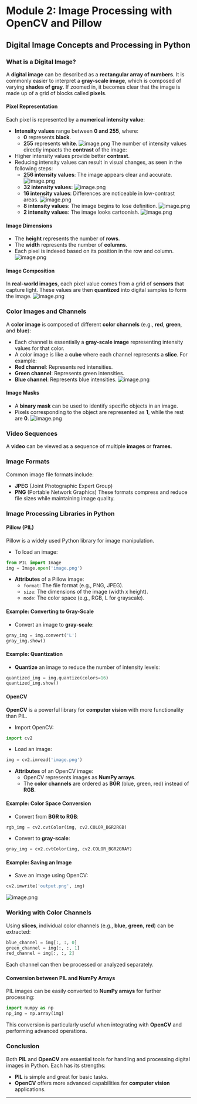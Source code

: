 

# Module 2: Image Processing with OpenCV and Pillow
## Digital Image Concepts and Processing in Python
### What is a Digital Image?
A **digital image** can be described as a **rectangular array of numbers**. It is commonly easier to interpret a **gray-scale image**, which is composed of varying **shades of gray**. If zoomed in, it becomes clear that the image is made up of a grid of blocks called **pixels**.
#### Pixel Representation
Each pixel is represented by a **numerical intensity value**:
- **Intensity values** range between **0 and 255**, where:
	- **0** represents **black**.
	- **255** represents **white**.
![image.png](https://prod-files-secure.s3.us-west-2.amazonaws.com/03e82b26-cccb-4906-bb56-adabcbdc0655/fa1bb4aa-313a-44c2-a7b3-7fa4a8432b08/image.png?X-Amz-Algorithm=AWS4-HMAC-SHA256&X-Amz-Content-Sha256=UNSIGNED-PAYLOAD&X-Amz-Credential=ASIAZI2LB4662UKMCJYH%2F20250207%2Fus-west-2%2Fs3%2Faws4_request&X-Amz-Date=20250207T031921Z&X-Amz-Expires=3600&X-Amz-Security-Token=IQoJb3JpZ2luX2VjEFAaCXVzLXdlc3QtMiJHMEUCIQDUKV5uEEFt%2BeN1X%2F1BmWRhC6G6UrIg6YKzzYTmgaZ53AIgMiDxCMnoG39F0H3fsv3EE9Q1c7Gk9ndkz2EiuqrLh2Qq%2FwMIaRAAGgw2Mzc0MjMxODM4MDUiDDzbgjWaV5vyHELf0ircAx%2FGIgHdeY9IxR42JsWLo8GEpFWMcJqcQ6T%2FnMf2vUuHKkjQLNoIwD3dCXgEoQ4cN9qaWhQU2Jt8rpRKtXfhovyIDNMzXTrkgv7GANNs5TkPjobCVRUWCsi6%2BlNs2SwnQ1E2SM7Lhi35CpXE8rQVTFrjppyybr6xLne5U3mI7Gz4%2FXj9h7iqdHLh%2BEx5JsEx2Thg5mOgkasmXeD%2FNnKcSYLq6xGqDk%2Fw6pdf6%2FDDn57Er5LF957un5lKHqrt7m7qd2Z9zFNM3gCIwuX8sBE0weu84XEGPB2DCLKe9FUUc1BPY4YD1b5I%2FVXPh5jDj3r7bCSrck%2FR2K8Xmi%2FB25ddYuFhM%2BEWCh8bmVggecH6eIYpCbcLLvy5ZM677jRugedJDBilMwqtdkEjl1Obp%2BeYNWBKzJBzVwNW%2BeeJypyFcdbxEr0wagWtPdAy6hyznGIDJwYMeNsJ7X29Kg6JTOt4oOBqjIX4qovhL15IFLYAk9FrcFakPJjr7mMZc0eSfPELWgsM953lYQeEa%2Byk%2BnuoA8Y28dDg9OYgMpFJ7TVUm7dKz4PHw0p7eul%2B4aYVIPyK1ancaDMrPkOtY2TSHFP7Leue5T%2FFugmhOaeaQBWdnoP65jUlNZKvA4tGWWCmMKOalb0GOqUBTT0mq0sjYamZ3N%2FY4TXfIa0FM1uDtfC08Rvjw0xnAgROut%2FUJsQ27ppmt0ssgj26QvB01NMj4LBpQwGbhOGx2132qAuJ2kHI6zueChZygZ7dOgkYFmFXkD6Bja01QnJ81xpO8X9nLfUAT%2BqUgvzhRo2O9qv3z1RXjZxbzKgSqSznpS3JKG2lwoYy63vEnY%2FGhpMcCjz6oQgwEDqHxIR7LctdkZdf&X-Amz-Signature=db733e8d100472e441ba6556dba2a451320f350db8b28b4f18ef9e8f8d433894&X-Amz-SignedHeaders=host&x-id=GetObject)
The number of intensity values directly impacts the **contrast** of the image:
- Higher intensity values provide better **contrast**.
- Reducing intensity values can result in visual changes, as seen in the following steps:
	- **256 intensity values**: The image appears clear and accurate.
![image.png](https://prod-files-secure.s3.us-west-2.amazonaws.com/03e82b26-cccb-4906-bb56-adabcbdc0655/0de7dfb4-99dc-4b87-8932-5165b3c3b775/image.png?X-Amz-Algorithm=AWS4-HMAC-SHA256&X-Amz-Content-Sha256=UNSIGNED-PAYLOAD&X-Amz-Credential=ASIAZI2LB4665C2NUCJ2%2F20250207%2Fus-west-2%2Fs3%2Faws4_request&X-Amz-Date=20250207T031922Z&X-Amz-Expires=3600&X-Amz-Security-Token=IQoJb3JpZ2luX2VjEFAaCXVzLXdlc3QtMiJIMEYCIQCysTbpx3%2BuXzXhGMlgsDJZiE6itkXXvXHdAJUxVT%2FMkwIhAPQQ2SV0Hhk7IkEPhSkIjbqYgT%2BTfJRuO%2BwRvo0cdT8hKv8DCGkQABoMNjM3NDIzMTgzODA1IgwL3REg1xfvUFNjoTkq3AOkCA4BlG2vmqSqfd85n9VKAr%2FdrBd0%2FjejyqwEgyr7j1SjHOmT99V9QHaqg156gCBcL6TEzi4VHelT%2BB%2Bg117W0KR7LyLL7WYh3FCe9ZPmY1LXW3We0Dnoqr6q%2BpY8RAZthobvzPN8c9loZ7jaw4hjAeace9jiFzH7Iwu477Smy1tv627PjRk2%2FidX0cVOec%2BtMUqNM%2F0ebCun2S%2BOr9vnQrmoUMGCTa4wP1EAU8YSYm0UwROyomgHfN6q%2FcT6snGSYhAgfGChvmaftBW1pLkXrTqtqnNhUABSDdvim6RjGvmXsNsD296b35Z2DVpxKceBqCG89fxLfWh0kN2abBXHYsytLlRQ9djcytD0bvP0pNIXKajBv6MgQ5nHNctD%2Ft1yBIiW6Qv%2F62EdfauldmOtzET%2BEzWmoAxTbZYEsDXQApoZKXtoLHTVwn9Y3UwFgTiNq%2FOivjpgPirPt77rPl7cfuPrMTAx28yreEF8mwr%2B1kBCCjnvhW7JdE3r6EcEbQXlIGVYuOPfAobHIGpj9eyJ1wQ%2FNFmzHDgOyN0X92fKv1t71wroVGtK1pCi61luMUWQHqUqOHdsJQfK3DqHTWIbSllclDUSfRi%2BLR99MgtUcwI68KXQdmA6mCpTVzCOmpW9BjqkAT6Eah6R%2FtaK8SPP8nvOwMrI9zjw8CH%2B67a89bYVVs3vy9sPpN1lnZh8tFqRj87RZGn%2FhLvRqxzFLVTIp%2BdQy9UP8sRaiqQU3sfX2jRRAjgjqXkp4M%2FTN7czqgtOjh4Xv1K%2BJxbynl7MUoOJJKuu%2BQ18e0YvpNwmt0X15CRHg5sS22DgMqM8wQRtZtCVGHrt2bAM9gbi%2FOiEZklg27EGpyLpcwin&X-Amz-Signature=ee6ae1a4356c3fb961ab8e0026213725506e4a7bdf2e179afbce214b17ecc62f&X-Amz-SignedHeaders=host&x-id=GetObject)
	- **32 intensity values:**
![image.png](https://prod-files-secure.s3.us-west-2.amazonaws.com/03e82b26-cccb-4906-bb56-adabcbdc0655/7eb81f08-b190-4c5a-ba2b-2a498a15b2c4/image.png?X-Amz-Algorithm=AWS4-HMAC-SHA256&X-Amz-Content-Sha256=UNSIGNED-PAYLOAD&X-Amz-Credential=ASIAZI2LB4665C2NUCJ2%2F20250207%2Fus-west-2%2Fs3%2Faws4_request&X-Amz-Date=20250207T031922Z&X-Amz-Expires=3600&X-Amz-Security-Token=IQoJb3JpZ2luX2VjEFAaCXVzLXdlc3QtMiJIMEYCIQCysTbpx3%2BuXzXhGMlgsDJZiE6itkXXvXHdAJUxVT%2FMkwIhAPQQ2SV0Hhk7IkEPhSkIjbqYgT%2BTfJRuO%2BwRvo0cdT8hKv8DCGkQABoMNjM3NDIzMTgzODA1IgwL3REg1xfvUFNjoTkq3AOkCA4BlG2vmqSqfd85n9VKAr%2FdrBd0%2FjejyqwEgyr7j1SjHOmT99V9QHaqg156gCBcL6TEzi4VHelT%2BB%2Bg117W0KR7LyLL7WYh3FCe9ZPmY1LXW3We0Dnoqr6q%2BpY8RAZthobvzPN8c9loZ7jaw4hjAeace9jiFzH7Iwu477Smy1tv627PjRk2%2FidX0cVOec%2BtMUqNM%2F0ebCun2S%2BOr9vnQrmoUMGCTa4wP1EAU8YSYm0UwROyomgHfN6q%2FcT6snGSYhAgfGChvmaftBW1pLkXrTqtqnNhUABSDdvim6RjGvmXsNsD296b35Z2DVpxKceBqCG89fxLfWh0kN2abBXHYsytLlRQ9djcytD0bvP0pNIXKajBv6MgQ5nHNctD%2Ft1yBIiW6Qv%2F62EdfauldmOtzET%2BEzWmoAxTbZYEsDXQApoZKXtoLHTVwn9Y3UwFgTiNq%2FOivjpgPirPt77rPl7cfuPrMTAx28yreEF8mwr%2B1kBCCjnvhW7JdE3r6EcEbQXlIGVYuOPfAobHIGpj9eyJ1wQ%2FNFmzHDgOyN0X92fKv1t71wroVGtK1pCi61luMUWQHqUqOHdsJQfK3DqHTWIbSllclDUSfRi%2BLR99MgtUcwI68KXQdmA6mCpTVzCOmpW9BjqkAT6Eah6R%2FtaK8SPP8nvOwMrI9zjw8CH%2B67a89bYVVs3vy9sPpN1lnZh8tFqRj87RZGn%2FhLvRqxzFLVTIp%2BdQy9UP8sRaiqQU3sfX2jRRAjgjqXkp4M%2FTN7czqgtOjh4Xv1K%2BJxbynl7MUoOJJKuu%2BQ18e0YvpNwmt0X15CRHg5sS22DgMqM8wQRtZtCVGHrt2bAM9gbi%2FOiEZklg27EGpyLpcwin&X-Amz-Signature=724317b4760239497161cb4b22e21c8a169384fdad46e32fc32909ee982aa3cf&X-Amz-SignedHeaders=host&x-id=GetObject)
	- **16 intensity values**: Differences are noticeable in low-contrast areas.
![image.png](https://prod-files-secure.s3.us-west-2.amazonaws.com/03e82b26-cccb-4906-bb56-adabcbdc0655/6bf56d44-9a14-4b7b-98c2-1f00b8630f0c/image.png?X-Amz-Algorithm=AWS4-HMAC-SHA256&X-Amz-Content-Sha256=UNSIGNED-PAYLOAD&X-Amz-Credential=ASIAZI2LB4665C2NUCJ2%2F20250207%2Fus-west-2%2Fs3%2Faws4_request&X-Amz-Date=20250207T031922Z&X-Amz-Expires=3600&X-Amz-Security-Token=IQoJb3JpZ2luX2VjEFAaCXVzLXdlc3QtMiJIMEYCIQCysTbpx3%2BuXzXhGMlgsDJZiE6itkXXvXHdAJUxVT%2FMkwIhAPQQ2SV0Hhk7IkEPhSkIjbqYgT%2BTfJRuO%2BwRvo0cdT8hKv8DCGkQABoMNjM3NDIzMTgzODA1IgwL3REg1xfvUFNjoTkq3AOkCA4BlG2vmqSqfd85n9VKAr%2FdrBd0%2FjejyqwEgyr7j1SjHOmT99V9QHaqg156gCBcL6TEzi4VHelT%2BB%2Bg117W0KR7LyLL7WYh3FCe9ZPmY1LXW3We0Dnoqr6q%2BpY8RAZthobvzPN8c9loZ7jaw4hjAeace9jiFzH7Iwu477Smy1tv627PjRk2%2FidX0cVOec%2BtMUqNM%2F0ebCun2S%2BOr9vnQrmoUMGCTa4wP1EAU8YSYm0UwROyomgHfN6q%2FcT6snGSYhAgfGChvmaftBW1pLkXrTqtqnNhUABSDdvim6RjGvmXsNsD296b35Z2DVpxKceBqCG89fxLfWh0kN2abBXHYsytLlRQ9djcytD0bvP0pNIXKajBv6MgQ5nHNctD%2Ft1yBIiW6Qv%2F62EdfauldmOtzET%2BEzWmoAxTbZYEsDXQApoZKXtoLHTVwn9Y3UwFgTiNq%2FOivjpgPirPt77rPl7cfuPrMTAx28yreEF8mwr%2B1kBCCjnvhW7JdE3r6EcEbQXlIGVYuOPfAobHIGpj9eyJ1wQ%2FNFmzHDgOyN0X92fKv1t71wroVGtK1pCi61luMUWQHqUqOHdsJQfK3DqHTWIbSllclDUSfRi%2BLR99MgtUcwI68KXQdmA6mCpTVzCOmpW9BjqkAT6Eah6R%2FtaK8SPP8nvOwMrI9zjw8CH%2B67a89bYVVs3vy9sPpN1lnZh8tFqRj87RZGn%2FhLvRqxzFLVTIp%2BdQy9UP8sRaiqQU3sfX2jRRAjgjqXkp4M%2FTN7czqgtOjh4Xv1K%2BJxbynl7MUoOJJKuu%2BQ18e0YvpNwmt0X15CRHg5sS22DgMqM8wQRtZtCVGHrt2bAM9gbi%2FOiEZklg27EGpyLpcwin&X-Amz-Signature=4864295281ca9eb3aa7213c631a202de9b51a9661da176c95ee26053fafef2d4&X-Amz-SignedHeaders=host&x-id=GetObject)
	- **8 intensity values**: The image begins to lose definition.
![image.png](https://prod-files-secure.s3.us-west-2.amazonaws.com/03e82b26-cccb-4906-bb56-adabcbdc0655/cca05878-ca1a-43e0-8bec-1d146756f9ae/image.png?X-Amz-Algorithm=AWS4-HMAC-SHA256&X-Amz-Content-Sha256=UNSIGNED-PAYLOAD&X-Amz-Credential=ASIAZI2LB4665C2NUCJ2%2F20250207%2Fus-west-2%2Fs3%2Faws4_request&X-Amz-Date=20250207T031922Z&X-Amz-Expires=3600&X-Amz-Security-Token=IQoJb3JpZ2luX2VjEFAaCXVzLXdlc3QtMiJIMEYCIQCysTbpx3%2BuXzXhGMlgsDJZiE6itkXXvXHdAJUxVT%2FMkwIhAPQQ2SV0Hhk7IkEPhSkIjbqYgT%2BTfJRuO%2BwRvo0cdT8hKv8DCGkQABoMNjM3NDIzMTgzODA1IgwL3REg1xfvUFNjoTkq3AOkCA4BlG2vmqSqfd85n9VKAr%2FdrBd0%2FjejyqwEgyr7j1SjHOmT99V9QHaqg156gCBcL6TEzi4VHelT%2BB%2Bg117W0KR7LyLL7WYh3FCe9ZPmY1LXW3We0Dnoqr6q%2BpY8RAZthobvzPN8c9loZ7jaw4hjAeace9jiFzH7Iwu477Smy1tv627PjRk2%2FidX0cVOec%2BtMUqNM%2F0ebCun2S%2BOr9vnQrmoUMGCTa4wP1EAU8YSYm0UwROyomgHfN6q%2FcT6snGSYhAgfGChvmaftBW1pLkXrTqtqnNhUABSDdvim6RjGvmXsNsD296b35Z2DVpxKceBqCG89fxLfWh0kN2abBXHYsytLlRQ9djcytD0bvP0pNIXKajBv6MgQ5nHNctD%2Ft1yBIiW6Qv%2F62EdfauldmOtzET%2BEzWmoAxTbZYEsDXQApoZKXtoLHTVwn9Y3UwFgTiNq%2FOivjpgPirPt77rPl7cfuPrMTAx28yreEF8mwr%2B1kBCCjnvhW7JdE3r6EcEbQXlIGVYuOPfAobHIGpj9eyJ1wQ%2FNFmzHDgOyN0X92fKv1t71wroVGtK1pCi61luMUWQHqUqOHdsJQfK3DqHTWIbSllclDUSfRi%2BLR99MgtUcwI68KXQdmA6mCpTVzCOmpW9BjqkAT6Eah6R%2FtaK8SPP8nvOwMrI9zjw8CH%2B67a89bYVVs3vy9sPpN1lnZh8tFqRj87RZGn%2FhLvRqxzFLVTIp%2BdQy9UP8sRaiqQU3sfX2jRRAjgjqXkp4M%2FTN7czqgtOjh4Xv1K%2BJxbynl7MUoOJJKuu%2BQ18e0YvpNwmt0X15CRHg5sS22DgMqM8wQRtZtCVGHrt2bAM9gbi%2FOiEZklg27EGpyLpcwin&X-Amz-Signature=099caa3038006f71db8d87c90274a2274fdd83f86b9e686f1d1be37ca8876ed5&X-Amz-SignedHeaders=host&x-id=GetObject)
	- **2 intensity values**: The image looks cartoonish.
![image.png](https://prod-files-secure.s3.us-west-2.amazonaws.com/03e82b26-cccb-4906-bb56-adabcbdc0655/12da64d7-6b97-44e0-bc2c-52b9c47ce212/image.png?X-Amz-Algorithm=AWS4-HMAC-SHA256&X-Amz-Content-Sha256=UNSIGNED-PAYLOAD&X-Amz-Credential=ASIAZI2LB4665C2NUCJ2%2F20250207%2Fus-west-2%2Fs3%2Faws4_request&X-Amz-Date=20250207T031922Z&X-Amz-Expires=3600&X-Amz-Security-Token=IQoJb3JpZ2luX2VjEFAaCXVzLXdlc3QtMiJIMEYCIQCysTbpx3%2BuXzXhGMlgsDJZiE6itkXXvXHdAJUxVT%2FMkwIhAPQQ2SV0Hhk7IkEPhSkIjbqYgT%2BTfJRuO%2BwRvo0cdT8hKv8DCGkQABoMNjM3NDIzMTgzODA1IgwL3REg1xfvUFNjoTkq3AOkCA4BlG2vmqSqfd85n9VKAr%2FdrBd0%2FjejyqwEgyr7j1SjHOmT99V9QHaqg156gCBcL6TEzi4VHelT%2BB%2Bg117W0KR7LyLL7WYh3FCe9ZPmY1LXW3We0Dnoqr6q%2BpY8RAZthobvzPN8c9loZ7jaw4hjAeace9jiFzH7Iwu477Smy1tv627PjRk2%2FidX0cVOec%2BtMUqNM%2F0ebCun2S%2BOr9vnQrmoUMGCTa4wP1EAU8YSYm0UwROyomgHfN6q%2FcT6snGSYhAgfGChvmaftBW1pLkXrTqtqnNhUABSDdvim6RjGvmXsNsD296b35Z2DVpxKceBqCG89fxLfWh0kN2abBXHYsytLlRQ9djcytD0bvP0pNIXKajBv6MgQ5nHNctD%2Ft1yBIiW6Qv%2F62EdfauldmOtzET%2BEzWmoAxTbZYEsDXQApoZKXtoLHTVwn9Y3UwFgTiNq%2FOivjpgPirPt77rPl7cfuPrMTAx28yreEF8mwr%2B1kBCCjnvhW7JdE3r6EcEbQXlIGVYuOPfAobHIGpj9eyJ1wQ%2FNFmzHDgOyN0X92fKv1t71wroVGtK1pCi61luMUWQHqUqOHdsJQfK3DqHTWIbSllclDUSfRi%2BLR99MgtUcwI68KXQdmA6mCpTVzCOmpW9BjqkAT6Eah6R%2FtaK8SPP8nvOwMrI9zjw8CH%2B67a89bYVVs3vy9sPpN1lnZh8tFqRj87RZGn%2FhLvRqxzFLVTIp%2BdQy9UP8sRaiqQU3sfX2jRRAjgjqXkp4M%2FTN7czqgtOjh4Xv1K%2BJxbynl7MUoOJJKuu%2BQ18e0YvpNwmt0X15CRHg5sS22DgMqM8wQRtZtCVGHrt2bAM9gbi%2FOiEZklg27EGpyLpcwin&X-Amz-Signature=9fd88ef8f863d069d798aee88ef909bfa33e12d7e0deab1c4f8fe2e74ee3f4b2&X-Amz-SignedHeaders=host&x-id=GetObject)
#### Image Dimensions
- The **height** represents the number of **rows**.
- The **width** represents the number of **columns**.
- Each pixel is indexed based on its position in the row and column.
![image.png](https://prod-files-secure.s3.us-west-2.amazonaws.com/03e82b26-cccb-4906-bb56-adabcbdc0655/ff056335-e79e-4491-b508-30cd45b6c194/image.png?X-Amz-Algorithm=AWS4-HMAC-SHA256&X-Amz-Content-Sha256=UNSIGNED-PAYLOAD&X-Amz-Credential=ASIAZI2LB4662UKMCJYH%2F20250207%2Fus-west-2%2Fs3%2Faws4_request&X-Amz-Date=20250207T031922Z&X-Amz-Expires=3600&X-Amz-Security-Token=IQoJb3JpZ2luX2VjEFAaCXVzLXdlc3QtMiJHMEUCIQDUKV5uEEFt%2BeN1X%2F1BmWRhC6G6UrIg6YKzzYTmgaZ53AIgMiDxCMnoG39F0H3fsv3EE9Q1c7Gk9ndkz2EiuqrLh2Qq%2FwMIaRAAGgw2Mzc0MjMxODM4MDUiDDzbgjWaV5vyHELf0ircAx%2FGIgHdeY9IxR42JsWLo8GEpFWMcJqcQ6T%2FnMf2vUuHKkjQLNoIwD3dCXgEoQ4cN9qaWhQU2Jt8rpRKtXfhovyIDNMzXTrkgv7GANNs5TkPjobCVRUWCsi6%2BlNs2SwnQ1E2SM7Lhi35CpXE8rQVTFrjppyybr6xLne5U3mI7Gz4%2FXj9h7iqdHLh%2BEx5JsEx2Thg5mOgkasmXeD%2FNnKcSYLq6xGqDk%2Fw6pdf6%2FDDn57Er5LF957un5lKHqrt7m7qd2Z9zFNM3gCIwuX8sBE0weu84XEGPB2DCLKe9FUUc1BPY4YD1b5I%2FVXPh5jDj3r7bCSrck%2FR2K8Xmi%2FB25ddYuFhM%2BEWCh8bmVggecH6eIYpCbcLLvy5ZM677jRugedJDBilMwqtdkEjl1Obp%2BeYNWBKzJBzVwNW%2BeeJypyFcdbxEr0wagWtPdAy6hyznGIDJwYMeNsJ7X29Kg6JTOt4oOBqjIX4qovhL15IFLYAk9FrcFakPJjr7mMZc0eSfPELWgsM953lYQeEa%2Byk%2BnuoA8Y28dDg9OYgMpFJ7TVUm7dKz4PHw0p7eul%2B4aYVIPyK1ancaDMrPkOtY2TSHFP7Leue5T%2FFugmhOaeaQBWdnoP65jUlNZKvA4tGWWCmMKOalb0GOqUBTT0mq0sjYamZ3N%2FY4TXfIa0FM1uDtfC08Rvjw0xnAgROut%2FUJsQ27ppmt0ssgj26QvB01NMj4LBpQwGbhOGx2132qAuJ2kHI6zueChZygZ7dOgkYFmFXkD6Bja01QnJ81xpO8X9nLfUAT%2BqUgvzhRo2O9qv3z1RXjZxbzKgSqSznpS3JKG2lwoYy63vEnY%2FGhpMcCjz6oQgwEDqHxIR7LctdkZdf&X-Amz-Signature=038277e3831bb0ef0abc62d80698212a42585e8885ffc8816782f0eb3e4475d4&X-Amz-SignedHeaders=host&x-id=GetObject)
#### Image Composition
In **real-world images**, each pixel value comes from a grid of **sensors** that capture light. These values are then **quantized** into digital samples to form the image.
![image.png](https://prod-files-secure.s3.us-west-2.amazonaws.com/03e82b26-cccb-4906-bb56-adabcbdc0655/0c721ea0-409b-4d32-b630-a00d6f170d18/image.png?X-Amz-Algorithm=AWS4-HMAC-SHA256&X-Amz-Content-Sha256=UNSIGNED-PAYLOAD&X-Amz-Credential=ASIAZI2LB4662UKMCJYH%2F20250207%2Fus-west-2%2Fs3%2Faws4_request&X-Amz-Date=20250207T031922Z&X-Amz-Expires=3600&X-Amz-Security-Token=IQoJb3JpZ2luX2VjEFAaCXVzLXdlc3QtMiJHMEUCIQDUKV5uEEFt%2BeN1X%2F1BmWRhC6G6UrIg6YKzzYTmgaZ53AIgMiDxCMnoG39F0H3fsv3EE9Q1c7Gk9ndkz2EiuqrLh2Qq%2FwMIaRAAGgw2Mzc0MjMxODM4MDUiDDzbgjWaV5vyHELf0ircAx%2FGIgHdeY9IxR42JsWLo8GEpFWMcJqcQ6T%2FnMf2vUuHKkjQLNoIwD3dCXgEoQ4cN9qaWhQU2Jt8rpRKtXfhovyIDNMzXTrkgv7GANNs5TkPjobCVRUWCsi6%2BlNs2SwnQ1E2SM7Lhi35CpXE8rQVTFrjppyybr6xLne5U3mI7Gz4%2FXj9h7iqdHLh%2BEx5JsEx2Thg5mOgkasmXeD%2FNnKcSYLq6xGqDk%2Fw6pdf6%2FDDn57Er5LF957un5lKHqrt7m7qd2Z9zFNM3gCIwuX8sBE0weu84XEGPB2DCLKe9FUUc1BPY4YD1b5I%2FVXPh5jDj3r7bCSrck%2FR2K8Xmi%2FB25ddYuFhM%2BEWCh8bmVggecH6eIYpCbcLLvy5ZM677jRugedJDBilMwqtdkEjl1Obp%2BeYNWBKzJBzVwNW%2BeeJypyFcdbxEr0wagWtPdAy6hyznGIDJwYMeNsJ7X29Kg6JTOt4oOBqjIX4qovhL15IFLYAk9FrcFakPJjr7mMZc0eSfPELWgsM953lYQeEa%2Byk%2BnuoA8Y28dDg9OYgMpFJ7TVUm7dKz4PHw0p7eul%2B4aYVIPyK1ancaDMrPkOtY2TSHFP7Leue5T%2FFugmhOaeaQBWdnoP65jUlNZKvA4tGWWCmMKOalb0GOqUBTT0mq0sjYamZ3N%2FY4TXfIa0FM1uDtfC08Rvjw0xnAgROut%2FUJsQ27ppmt0ssgj26QvB01NMj4LBpQwGbhOGx2132qAuJ2kHI6zueChZygZ7dOgkYFmFXkD6Bja01QnJ81xpO8X9nLfUAT%2BqUgvzhRo2O9qv3z1RXjZxbzKgSqSznpS3JKG2lwoYy63vEnY%2FGhpMcCjz6oQgwEDqHxIR7LctdkZdf&X-Amz-Signature=5c91a3f350556e51e8fcc0a23f99fe0ed71e94a7e92327caf3431e4b16202f1c&X-Amz-SignedHeaders=host&x-id=GetObject)
### Color Images and Channels
A **color image** is composed of different **color channels** (e.g., **red**, **green**, and **blue**):
- Each channel is essentially a **gray-scale image** representing intensity values for that color.
- A color image is like a **cube** where each channel represents a **slice**.
For example:
- **Red channel**: Represents red intensities.
- **Green channel**: Represents green intensities.
- **Blue channel**: Represents blue intensities.
![image.png](https://prod-files-secure.s3.us-west-2.amazonaws.com/03e82b26-cccb-4906-bb56-adabcbdc0655/c0cc17c9-842f-413f-82e8-f3f44278cf74/image.png?X-Amz-Algorithm=AWS4-HMAC-SHA256&X-Amz-Content-Sha256=UNSIGNED-PAYLOAD&X-Amz-Credential=ASIAZI2LB4662UKMCJYH%2F20250207%2Fus-west-2%2Fs3%2Faws4_request&X-Amz-Date=20250207T031921Z&X-Amz-Expires=3600&X-Amz-Security-Token=IQoJb3JpZ2luX2VjEFAaCXVzLXdlc3QtMiJHMEUCIQDUKV5uEEFt%2BeN1X%2F1BmWRhC6G6UrIg6YKzzYTmgaZ53AIgMiDxCMnoG39F0H3fsv3EE9Q1c7Gk9ndkz2EiuqrLh2Qq%2FwMIaRAAGgw2Mzc0MjMxODM4MDUiDDzbgjWaV5vyHELf0ircAx%2FGIgHdeY9IxR42JsWLo8GEpFWMcJqcQ6T%2FnMf2vUuHKkjQLNoIwD3dCXgEoQ4cN9qaWhQU2Jt8rpRKtXfhovyIDNMzXTrkgv7GANNs5TkPjobCVRUWCsi6%2BlNs2SwnQ1E2SM7Lhi35CpXE8rQVTFrjppyybr6xLne5U3mI7Gz4%2FXj9h7iqdHLh%2BEx5JsEx2Thg5mOgkasmXeD%2FNnKcSYLq6xGqDk%2Fw6pdf6%2FDDn57Er5LF957un5lKHqrt7m7qd2Z9zFNM3gCIwuX8sBE0weu84XEGPB2DCLKe9FUUc1BPY4YD1b5I%2FVXPh5jDj3r7bCSrck%2FR2K8Xmi%2FB25ddYuFhM%2BEWCh8bmVggecH6eIYpCbcLLvy5ZM677jRugedJDBilMwqtdkEjl1Obp%2BeYNWBKzJBzVwNW%2BeeJypyFcdbxEr0wagWtPdAy6hyznGIDJwYMeNsJ7X29Kg6JTOt4oOBqjIX4qovhL15IFLYAk9FrcFakPJjr7mMZc0eSfPELWgsM953lYQeEa%2Byk%2BnuoA8Y28dDg9OYgMpFJ7TVUm7dKz4PHw0p7eul%2B4aYVIPyK1ancaDMrPkOtY2TSHFP7Leue5T%2FFugmhOaeaQBWdnoP65jUlNZKvA4tGWWCmMKOalb0GOqUBTT0mq0sjYamZ3N%2FY4TXfIa0FM1uDtfC08Rvjw0xnAgROut%2FUJsQ27ppmt0ssgj26QvB01NMj4LBpQwGbhOGx2132qAuJ2kHI6zueChZygZ7dOgkYFmFXkD6Bja01QnJ81xpO8X9nLfUAT%2BqUgvzhRo2O9qv3z1RXjZxbzKgSqSznpS3JKG2lwoYy63vEnY%2FGhpMcCjz6oQgwEDqHxIR7LctdkZdf&X-Amz-Signature=abbbcacdd9d793fa2a5fb039204f6346b17e59d7b84770709e47038f66b7a327&X-Amz-SignedHeaders=host&x-id=GetObject)
#### Image Masks
- A **binary mask** can be used to identify specific objects in an image.
- Pixels corresponding to the object are represented as **1**, while the rest are **0**.
![image.png](https://prod-files-secure.s3.us-west-2.amazonaws.com/03e82b26-cccb-4906-bb56-adabcbdc0655/667eab4d-d19d-4618-81d0-663b6beb002c/image.png?X-Amz-Algorithm=AWS4-HMAC-SHA256&X-Amz-Content-Sha256=UNSIGNED-PAYLOAD&X-Amz-Credential=ASIAZI2LB4662UKMCJYH%2F20250207%2Fus-west-2%2Fs3%2Faws4_request&X-Amz-Date=20250207T031921Z&X-Amz-Expires=3600&X-Amz-Security-Token=IQoJb3JpZ2luX2VjEFAaCXVzLXdlc3QtMiJHMEUCIQDUKV5uEEFt%2BeN1X%2F1BmWRhC6G6UrIg6YKzzYTmgaZ53AIgMiDxCMnoG39F0H3fsv3EE9Q1c7Gk9ndkz2EiuqrLh2Qq%2FwMIaRAAGgw2Mzc0MjMxODM4MDUiDDzbgjWaV5vyHELf0ircAx%2FGIgHdeY9IxR42JsWLo8GEpFWMcJqcQ6T%2FnMf2vUuHKkjQLNoIwD3dCXgEoQ4cN9qaWhQU2Jt8rpRKtXfhovyIDNMzXTrkgv7GANNs5TkPjobCVRUWCsi6%2BlNs2SwnQ1E2SM7Lhi35CpXE8rQVTFrjppyybr6xLne5U3mI7Gz4%2FXj9h7iqdHLh%2BEx5JsEx2Thg5mOgkasmXeD%2FNnKcSYLq6xGqDk%2Fw6pdf6%2FDDn57Er5LF957un5lKHqrt7m7qd2Z9zFNM3gCIwuX8sBE0weu84XEGPB2DCLKe9FUUc1BPY4YD1b5I%2FVXPh5jDj3r7bCSrck%2FR2K8Xmi%2FB25ddYuFhM%2BEWCh8bmVggecH6eIYpCbcLLvy5ZM677jRugedJDBilMwqtdkEjl1Obp%2BeYNWBKzJBzVwNW%2BeeJypyFcdbxEr0wagWtPdAy6hyznGIDJwYMeNsJ7X29Kg6JTOt4oOBqjIX4qovhL15IFLYAk9FrcFakPJjr7mMZc0eSfPELWgsM953lYQeEa%2Byk%2BnuoA8Y28dDg9OYgMpFJ7TVUm7dKz4PHw0p7eul%2B4aYVIPyK1ancaDMrPkOtY2TSHFP7Leue5T%2FFugmhOaeaQBWdnoP65jUlNZKvA4tGWWCmMKOalb0GOqUBTT0mq0sjYamZ3N%2FY4TXfIa0FM1uDtfC08Rvjw0xnAgROut%2FUJsQ27ppmt0ssgj26QvB01NMj4LBpQwGbhOGx2132qAuJ2kHI6zueChZygZ7dOgkYFmFXkD6Bja01QnJ81xpO8X9nLfUAT%2BqUgvzhRo2O9qv3z1RXjZxbzKgSqSznpS3JKG2lwoYy63vEnY%2FGhpMcCjz6oQgwEDqHxIR7LctdkZdf&X-Amz-Signature=6dc5fd5ff03de3a2df5accb70d2058a7969c5fef1da2bf65f3c89b7464e18389&X-Amz-SignedHeaders=host&x-id=GetObject)
### Video Sequences
A **video** can be viewed as a sequence of multiple **images** or **frames**.
### Image Formats
Common image file formats include:
- **JPEG** (Joint Photographic Expert Group)
- **PNG** (Portable Network Graphics)
These formats compress and reduce file sizes while maintaining image quality.
### Image Processing Libraries in Python
#### Pillow (PIL)
Pillow is a widely used Python library for image manipulation.
- To load an image:
```python
from PIL import Image
img = Image.open('image.png')
```
- **Attributes** of a Pillow image:
	- `format`: The file format (e.g., PNG, JPEG).
	- `size`: The dimensions of the image (width x height).
	- `mode`: The color space (e.g., RGB, L for grayscale).
#### Example: Converting to Gray-Scale
- Convert an image to **gray-scale**:
```python
gray_img = img.convert('L')
gray_img.show()
```
#### Example: Quantization
- **Quantize** an image to reduce the number of intensity levels:
```python
quantized_img = img.quantize(colors=16)
quantized_img.show()
```
#### OpenCV
**OpenCV** is a powerful library for **computer vision** with more functionality than PIL.
- Import OpenCV:
```python
import cv2
```
- Load an image:
```python
img = cv2.imread('image.png')
```
- **Attributes** of an OpenCV image:
	- OpenCV represents images as **NumPy arrays**.
	- The **color channels** are ordered as **BGR** (blue, green, red) instead of **RGB**.
#### Example: Color Space Conversion
- Convert from **BGR to RGB**:
```python
rgb_img = cv2.cvtColor(img, cv2.COLOR_BGR2RGB)
```
- Convert to **gray-scale**:
```python
gray_img = cv2.cvtColor(img, cv2.COLOR_BGR2GRAY)
```
#### Example: Saving an Image
- Save an image using OpenCV:
```python
cv2.imwrite('output.png', img)
```
![image.png](https://prod-files-secure.s3.us-west-2.amazonaws.com/03e82b26-cccb-4906-bb56-adabcbdc0655/25fcc977-54ea-484c-997e-9b6bd016f347/image.png?X-Amz-Algorithm=AWS4-HMAC-SHA256&X-Amz-Content-Sha256=UNSIGNED-PAYLOAD&X-Amz-Credential=ASIAZI2LB4662UKMCJYH%2F20250207%2Fus-west-2%2Fs3%2Faws4_request&X-Amz-Date=20250207T031922Z&X-Amz-Expires=3600&X-Amz-Security-Token=IQoJb3JpZ2luX2VjEFAaCXVzLXdlc3QtMiJHMEUCIQDUKV5uEEFt%2BeN1X%2F1BmWRhC6G6UrIg6YKzzYTmgaZ53AIgMiDxCMnoG39F0H3fsv3EE9Q1c7Gk9ndkz2EiuqrLh2Qq%2FwMIaRAAGgw2Mzc0MjMxODM4MDUiDDzbgjWaV5vyHELf0ircAx%2FGIgHdeY9IxR42JsWLo8GEpFWMcJqcQ6T%2FnMf2vUuHKkjQLNoIwD3dCXgEoQ4cN9qaWhQU2Jt8rpRKtXfhovyIDNMzXTrkgv7GANNs5TkPjobCVRUWCsi6%2BlNs2SwnQ1E2SM7Lhi35CpXE8rQVTFrjppyybr6xLne5U3mI7Gz4%2FXj9h7iqdHLh%2BEx5JsEx2Thg5mOgkasmXeD%2FNnKcSYLq6xGqDk%2Fw6pdf6%2FDDn57Er5LF957un5lKHqrt7m7qd2Z9zFNM3gCIwuX8sBE0weu84XEGPB2DCLKe9FUUc1BPY4YD1b5I%2FVXPh5jDj3r7bCSrck%2FR2K8Xmi%2FB25ddYuFhM%2BEWCh8bmVggecH6eIYpCbcLLvy5ZM677jRugedJDBilMwqtdkEjl1Obp%2BeYNWBKzJBzVwNW%2BeeJypyFcdbxEr0wagWtPdAy6hyznGIDJwYMeNsJ7X29Kg6JTOt4oOBqjIX4qovhL15IFLYAk9FrcFakPJjr7mMZc0eSfPELWgsM953lYQeEa%2Byk%2BnuoA8Y28dDg9OYgMpFJ7TVUm7dKz4PHw0p7eul%2B4aYVIPyK1ancaDMrPkOtY2TSHFP7Leue5T%2FFugmhOaeaQBWdnoP65jUlNZKvA4tGWWCmMKOalb0GOqUBTT0mq0sjYamZ3N%2FY4TXfIa0FM1uDtfC08Rvjw0xnAgROut%2FUJsQ27ppmt0ssgj26QvB01NMj4LBpQwGbhOGx2132qAuJ2kHI6zueChZygZ7dOgkYFmFXkD6Bja01QnJ81xpO8X9nLfUAT%2BqUgvzhRo2O9qv3z1RXjZxbzKgSqSznpS3JKG2lwoYy63vEnY%2FGhpMcCjz6oQgwEDqHxIR7LctdkZdf&X-Amz-Signature=7c04f9265dac586b471c0de891a59be6f5738285647105bb66c9f0a44076a062&X-Amz-SignedHeaders=host&x-id=GetObject)
### Working with Color Channels
Using **slices**, individual color channels (e.g., **blue**, **green**, **red**) can be extracted:
```python
blue_channel = img[:, :, 0]
green_channel = img[:, :, 1]
red_channel = img[:, :, 2]
```
Each channel can then be processed or analyzed separately.
#### Conversion between PIL and NumPy Arrays
PIL images can be easily converted to **NumPy arrays** for further processing:
```python
import numpy as np
np_img = np.array(img)
```
This conversion is particularly useful when integrating with **OpenCV** and performing advanced operations.
### Conclusion
Both **PIL** and **OpenCV** are essential tools for handling and processing digital images in Python. Each has its strengths:
- **PIL** is simple and great for basic tasks.
- **OpenCV** offers more advanced capabilities for **computer vision** applications.
___



